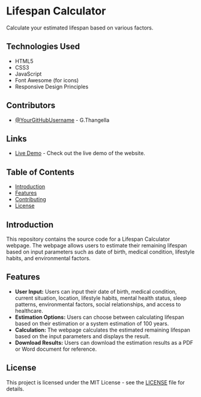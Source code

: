 # Lifespan Calculator

Calculate your estimated lifespan based on various factors.


## Technologies Used
- HTML5
- CSS3
- JavaScript
- Font Awesome (for icons)
- Responsive Design Principles

## Contributors

- [@YourGitHubUsername](https://github.com/GTK-THANGELLA-17) - G.Thangella
  

## Links

- [Live Demo](https://gtk-thangella-17.github.io/Lifespan_calculatoe-v1/) - Check out the live demo of the website.

## Table of Contents

- [Introduction](#introduction)
- [Features](#features)
- [Contributing](#contributing)
- [License](#license)

## Introduction

This repository contains the source code for a Lifespan Calculator webpage. The webpage allows users to estimate their remaining lifespan based on input parameters such as date of birth, medical condition, lifestyle habits, and environmental factors.

## Features

- **User Input:** Users can input their date of birth, medical condition, current situation, location, lifestyle habits, mental health status, sleep patterns, environmental factors, social relationships, and access to healthcare.
- **Estimation Options:** Users can choose between calculating lifespan based on their estimation or a system estimation of 100 years.
- **Calculation:** The webpage calculates the estimated remaining lifespan based on the input parameters and displays the result.
- **Download Results:** Users can download the estimation results as a PDF or Word document for reference.

## License
This project is licensed under the MIT License - see the [LICENSE](LICENSE) file for details.
